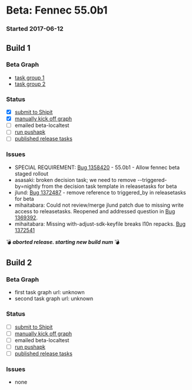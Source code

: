 # Beta: Fennec 55.0b1

### Started 2017-06-12

## Build 1

### Beta Graph
- [task group 1](https://tools.taskcluster.net/push-inspector/#/jVcpjGDfT3iUclWteIbrmA)
- [task group 2](https://tools.taskcluster.net/push-inspector/#/uR6dZ6pWT7OjUcEp1qbIzA)

### Status
- [x] [submit to Shipit](https://wiki.mozilla.org/Release:Release_Automation_on_Mercurial:Starting_a_Release#Submit_to_Ship_It)
- [x] [manually kick off graph](https://github.com/mozilla/releasewarrior/blob/master/how-tos/fennec-temp-relpro.md#start-off-the-fennec-graph)
- [ ] emailed beta-localtest
- [ ] [run pushapk](https://github.com/mozilla/releasewarrior/blob/master/how-tos/fennec-temp-relpro.md#run-pushapk-manually)
- [ ] [published release tasks](https://wiki.mozilla.org/Release:Release_Automation_on_Mercurial:Updates_through_Shipping#Post-release_tasks)

### Issues
- SPECIAL REQUIREMENT: [Bug 1358420](https://bugzil.la/1358420) - 55.0b1 - Allow fennec beta staged rollout
- asasaki: broken decision task; we need to remove --triggered-by=nightly from the decision task template in releasetasks for beta
- jlund: [Bug 1372487](https://bugzil.la/1372487) - remove reference to triggered_by in releasetasks for beta
- mihaitabara: Could not review/merge jlund patch due to missing write access to releasetasks. Reopened and addressed question in [Bug 1369392](https://bugzil.la/1369392).
- mihaitabara: Missing with-adjust-sdk-keyfile breaks l10n repacks. [Bug 1372541](https://bugzil.la/1372541)

:bomb: _**aborted release. starting new build num**_ :bomb:

## Build 2

### Beta Graph
- first task graph url: unknown
- second task graph url: unknown

### Status
- [ ] [submit to Shipit](https://wiki.mozilla.org/Release:Release_Automation_on_Mercurial:Starting_a_Release#Submit_to_Ship_It)
- [ ] [manually kick off graph](https://github.com/mozilla/releasewarrior/blob/master/how-tos/fennec-temp-relpro.md#start-off-the-fennec-graph)
- [ ] emailed beta-localtest
- [ ] [run pushapk](https://github.com/mozilla/releasewarrior/blob/master/how-tos/fennec-temp-relpro.md#run-pushapk-manually)
- [ ] [published release tasks](https://wiki.mozilla.org/Release:Release_Automation_on_Mercurial:Updates_through_Shipping#Post-release_tasks)

### Issues
- none



